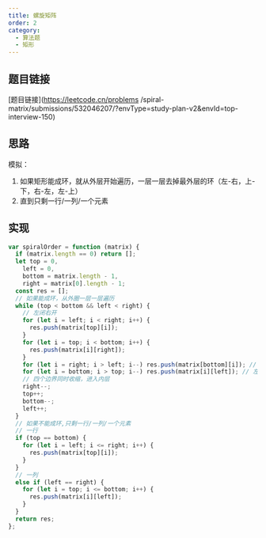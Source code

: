 ```yaml
---
title: 螺旋矩阵
order: 2
category:
  - 算法题
  - 矩形
---
```


## 题目链接

[题目链接](https://leetcode.cn/problems /spiral-matrix/submissions/532046207/?envType=study-plan-v2&envId=top-interview-150)

## 思路

模拟：

1. 如果矩形能成环，就从外层开始遍历，一层一层去掉最外层的环（左-右，上-下，右-左，左-上）
2. 直到只剩一行/一列/一个元素

## 实现

```js
var spiralOrder = function (matrix) {
  if (matrix.length == 0) return [];
  let top = 0,
    left = 0,
    bottom = matrix.length - 1,
    right = matrix[0].length - 1;
  const res = [];
  // 如果能成环，从外圈一层一层遍历
  while (top < bottom && left < right) {
    // 左闭右开
    for (let i = left; i < right; i++) {
      res.push(matrix[top][i]);
    }
    for (let i = top; i < bottom; i++) {
      res.push(matrix[i][right]);
    }
    for (let i = right; i > left; i--) res.push(matrix[bottom][i]); // 下层
    for (let i = bottom; i > top; i--) res.push(matrix[i][left]); // 左层
    // 四个边界同时收缩，进入内层
    right--;
    top++;
    bottom--;
    left++;
  }
  // 如果不能成环,只剩一行/一列/一个元素
  // 一行
  if (top == bottom) {
    for (let i = left; i <= right; i++) {
      res.push(matrix[top][i]);
    }
  }
  // 一列
  else if (left == right) {
    for (let i = top; i <= bottom; i++) {
      res.push(matrix[i][left]);
    }
  }
  return res;
};
```
